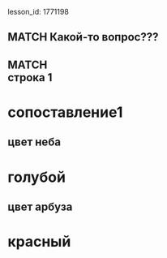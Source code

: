 lesson_id: 1771198

## MATCH Какой-то вопрос???

MATCH  
строка 1  
----  
сопоставление1  
====  
цвет неба  
----  
голубой  
====  
цвет арбуза  
----  
красный  
====

